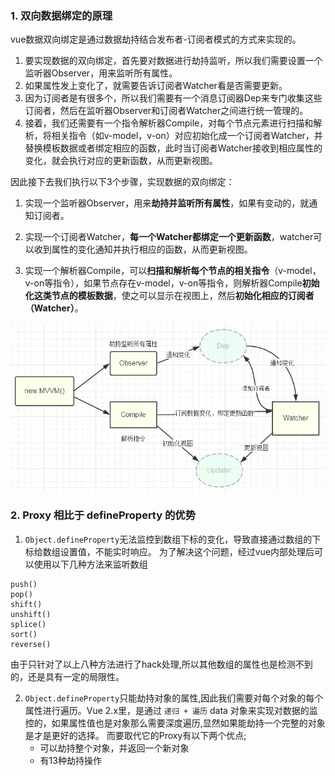 
### 1. 双向数据绑定的原理
vue数据双向绑定是通过数据劫持结合发布者-订阅者模式的方式来实现的。

1. 要实现数据的双向绑定，首先要对数据进行劫持监听，所以我们需要设置一个监听器Observer，用来监听所有属性。
2. 如果属性发上变化了，就需要告诉订阅者Watcher看是否需要更新。
3. 因为订阅者是有很多个，所以我们需要有一个消息订阅器Dep来专门收集这些订阅者，然后在监听器Observer和订阅者Watcher之间进行统一管理的。
4. 接着，我们还需要有一个指令解析器Compile，对每个节点元素进行扫描和解析，将相关指令（如v-model，v-on）对应初始化成一个订阅者Watcher，并替换模板数据或者绑定相应的函数，此时当订阅者Watcher接收到相应属性的变化，就会执行对应的更新函数，从而更新视图。

因此接下去我们执行以下3个步骤，实现数据的双向绑定：

1. 实现一个监听器Observer，用来**劫持并监听所有属性**，如果有变动的，就通知订阅者。

2. 实现一个订阅者Watcher，**每一个Watcher都绑定一个更新函数**，watcher可以收到属性的变化通知并执行相应的函数，从而更新视图。

3. 实现一个解析器Compile，可以**扫描和解析每个节点的相关指令**（v-model，v-on等指令），如果节点存在v-model，v-on等指令，则解析器Compile**初始化这类节点的模板数据**，使之可以显示在视图上，然后**初始化相应的订阅者（Watcher）**。

![MVVM](../../imgs/vue_mvvm.png)


### 2. Proxy 相比于 defineProperty 的优势
1. `Object.defineProperty`无法监控到数组下标的变化，导致直接通过数组的下标给数组设置值，不能实时响应。 为了解决这个问题，经过vue内部处理后可以使用以下几种方法来监听数组
```
push()
pop()
shift()
unshift()
splice()
sort()
reverse()
```
由于只针对了以上八种方法进行了hack处理,所以其他数组的属性也是检测不到的，还是具有一定的局限性。

2. `Object.defineProperty`只能劫持对象的属性,因此我们需要对每个对象的每个属性进行遍历。Vue 2.x里，是通过 `递归 + 遍历` data 对象来实现对数据的监控的，如果属性值也是对象那么需要深度遍历,显然如果能劫持一个完整的对象是才是更好的选择。
而要取代它的Proxy有以下两个优点;
    - 可以劫持整个对象，并返回一个新对象
    - 有13种劫持操作



